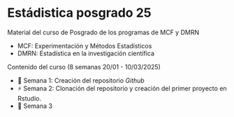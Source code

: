 # Estádistica posgrado 25
Material del curso de Posgrado de los programas de MCF y DMRN

- MCF: Experimentación y Métodos Estadísticos
- DMRN: Estadística en la investigación científica

Contenido del curso (8 semanas 20/01 - 10/03/2025)

- :dart: Semana 1: Creación del repositorio *Github*
- :zap: Semana 2: Clonación del repositorio y creación del primer proyecto en Rstudio.
- :octopus: Semana 3